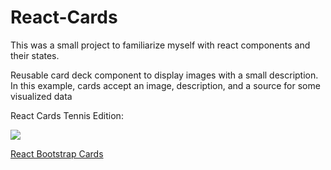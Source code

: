 # React-Cards
This was a small project to familiarize myself with react components and their states.

Reusable card deck component to display images with a small description. In this example, cards accept an image, description, and a source for some visualized data

React Cards Tennis Edition:

![](https://github.com/jschriemer/React-Cards/blob/master/my-app/src/images/screenshot.png?raw=true)

[React Bootstrap Cards](https://react-bootstrap.github.io/components/cards/)
